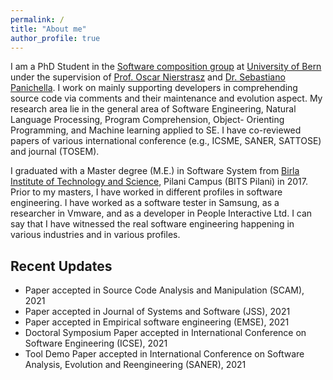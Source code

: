 ```yaml
---
permalink: /
title: "About me"
author_profile: true
---
```


<!--
<p align="center">
  <img src="http://localhost:4000/images/Pooja.JPG?raw=true" alt="Photo" style="width: 250px;"/> 
</p>
-->
I am a PhD Student in the [Software composition group](http://scg.unibe.ch/) at [University of Bern](https://www.unibe.ch/) under the supervision of [Prof. Oscar Nierstrasz](http://scg.unibe.ch/staff/oscar) and [Dr. Sebastiano Panichella](https://spanichella.github.io/).
I work on mainly supporting developers in comprehending source code via comments and their maintenance and evolution aspect.
My research area lie in the general area of Software Engineering, Natural Language Processing, Program Comprehension, Object- Orienting Programming, and Machine learning applied to SE.
I have co-reviewed papers of various international conference (e.g., ICSME, SANER, SATTOSE) and journal (TOSEM).

I graduated with a Master degree (M.E.) in Software System from [Birla Institute of Technology and Science](https://www.bits-pilani.ac.in/Pilani/), Pilani Campus (BITS Pilani) in 2017.
Prior to my masters, I have worked in different profiles in software engineering. I have worked as a software tester in Samsung, as a researcher in Vmware, and as a developer in People Interactive Ltd.
I can say that I have witnessed the real software engineering happening in various industries and in various profiles.

## Recent Updates
- Paper accepted in Source Code Analysis and Manipulation (SCAM), 2021
- Paper accepted in Journal of Systems and Software (JSS), 2021 
- Paper accepted in Empirical software engineering (EMSE), 2021 
- Doctoral Symposium Paper accepted in International Conference on Software Engineering (ICSE), 2021 
- Tool Demo Paper accepted in International Conference on Software Analysis, Evolution and Reengineering (SANER), 2021
